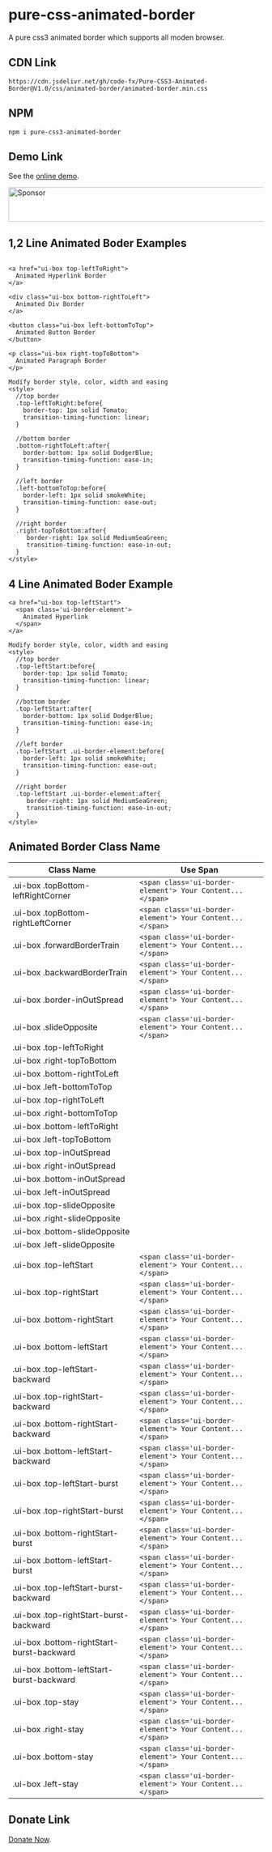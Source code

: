 # pure-css-animated-border

A pure css3 animated border which supports all moden browser.

## CDN Link
```
https://cdn.jsdelivr.net/gh/code-fx/Pure-CSS3-Animated-Border@V1.0/css/animated-border/animated-border.min.css
```

## NPM
```
npm i pure-css3-animated-border
```

## Demo Link

See the [online demo](https://code-fx.github.io/Pure-CSS3-Animated-Border/).

<a target='_blank' rel='nofollow' href='https://app.codesponsor.io/link/LVbzkQ4E34baRc6UroXqDynU/code-fx/Pure-CSS3-Animated-Border'>
  <img alt='Sponsor' width='888' height='68' src='https://app.codesponsor.io/embed/LVbzkQ4E34baRc6UroXqDynU/code-fx/Pure-CSS3-Animated-Border.svg' />
</a>

## 1,2 Line Animated Boder Examples

```

<a href="ui-box top-leftToRight">
  Animated Hyperlink Border
</a>

<div class="ui-box bottom-rightToLeft">
  Animated Div Border
</a>

<button class="ui-box left-bottomToTop">
  Animated Button Border
</button>

<p class="ui-box right-topToBottom">
  Animated Paragraph Border
</p>

```

```
Modify border style, color, width and easing
<style>
  //top border
  .top-leftToRight:before{
    border-top: 1px solid Tomato;
    transition-timing-function: linear;
  }

  //bottom border
  .bottom-rightToLeft:after{
    border-bottom: 1px solid DodgerBlue;
    transition-timing-function: ease-in;
  }

  //left border
  .left-bottomToTop:before{
    border-left: 1px solid smokeWhite;
    transition-timing-function: ease-out;
  }

  //right border
  .right-topToBottom:after{
     border-right: 1px solid MediumSeaGreen;
     transition-timing-function: ease-in-out;
  }
</style>
```


## 4 Line Animated Boder Example
```
<a href="ui-box top-leftStart">
  <span class='ui-border-element'>
    Animated Hyperlink
  </span>
</a>
```

```
Modify border style, color, width and easing
<style>
  //top border
  .top-leftStart:before{
    border-top: 1px solid Tomato;
    transition-timing-function: linear;
  }

  //bottom border
  .top-leftStart:after{
    border-bottom: 1px solid DodgerBlue;
    transition-timing-function: ease-in;
  }

  //left border
  .top-leftStart .ui-border-element:before{
    border-left: 1px solid smokeWhite;
    transition-timing-function: ease-out;
  }

  //right border
  .top-leftStart .ui-border-element:after{
     border-right: 1px solid MediumSeaGreen;
     transition-timing-function: ease-in-out;
  }
</style>
```

## Animated Border Class Name

| Class Name       | Use Span |
| ---------------- |-------------|
| .ui-box .topBottom-leftRightCorner     | ```<span class='ui-border-element'> Your Content... </span>``` |
| .ui-box .topBottom-rightLeftCorner      |  ```<span class='ui-border-element'> Your Content... </span>```  |
| .ui-box .forwardBorderTrain | ```<span class='ui-border-element'> Your Content... </span>``` |
| .ui-box .backwardBorderTrain | ```<span class='ui-border-element'> Your Content... </span>``` |
| .ui-box .border-inOutSpread | ```<span class='ui-border-element'> Your Content... </span>``` |
| .ui-box .slideOpposite | ```<span class='ui-border-element'> Your Content... </span>``` |
| .ui-box .top-leftToRight |  |
| .ui-box .right-topToBottom |  |
| .ui-box .bottom-rightToLeft |  |
| .ui-box .left-bottomToTop |  |
| .ui-box .top-rightToLeft |  |
| .ui-box .right-bottomToTop |  |
| .ui-box .bottom-leftToRight |  |
| .ui-box .left-topToBottom |  |
| .ui-box .top-inOutSpread |  |
| .ui-box .right-inOutSpread |  |
| .ui-box .bottom-inOutSpread |  |
| .ui-box .left-inOutSpread |  |
| .ui-box .top-slideOpposite |  |
| .ui-box .right-slideOpposite |  |
| .ui-box .bottom-slideOpposite |  |
| .ui-box .left-slideOpposite |  |
| .ui-box .top-leftStart | ```<span class='ui-border-element'> Your Content... </span>``` |
| .ui-box .top-rightStart | ```<span class='ui-border-element'> Your Content... </span>``` |
| .ui-box .bottom-rightStart | ```<span class='ui-border-element'> Your Content... </span>``` |
| .ui-box .bottom-leftStart | ```<span class='ui-border-element'> Your Content... </span>``` |
| .ui-box .top-leftStart-backward | ```<span class='ui-border-element'> Your Content... </span>``` |
| .ui-box .top-rightStart-backward | ```<span class='ui-border-element'> Your Content... </span>``` |
| .ui-box .bottom-rightStart-backward | ```<span class='ui-border-element'> Your Content... </span>``` |
| .ui-box .bottom-leftStart-backward | ```<span class='ui-border-element'> Your Content... </span>``` |
| .ui-box .top-leftStart-burst | ```<span class='ui-border-element'> Your Content... </span>``` |
| .ui-box .top-rightStart-burst | ```<span class='ui-border-element'> Your Content... </span>``` |
| .ui-box .bottom-rightStart-burst | ```<span class='ui-border-element'> Your Content... </span>``` |
| .ui-box .bottom-leftStart-burst | ```<span class='ui-border-element'> Your Content... </span>``` |
| .ui-box .top-leftStart-burst-backward | ```<span class='ui-border-element'> Your Content... </span>``` |
| .ui-box .top-rightStart-burst-backward | ```<span class='ui-border-element'> Your Content... </span>``` |
| .ui-box .bottom-rightStart-burst-backward | ```<span class='ui-border-element'> Your Content... </span>``` |
| .ui-box .bottom-leftStart-burst-backward | ```<span class='ui-border-element'> Your Content... </span>``` |
| .ui-box .top-stay | ```<span class='ui-border-element'> Your Content... </span>``` |
| .ui-box .right-stay | ```<span class='ui-border-element'> Your Content... </span>``` |
| .ui-box .bottom-stay | ```<span class='ui-border-element'> Your Content... </span>``` |
| .ui-box .left-stay | ```<span class='ui-border-element'> Your Content... </span>``` |

## Donate Link

[Donate Now](https://www.paypal.me/codefx).
